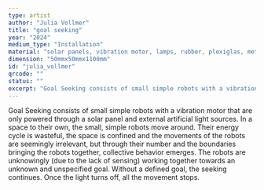 ```yaml
---
type: artist
author: "Julia Vollmer"
title: "goal seeking"
year: "2024"
medium_type: "Installation"
material: "solar panels, vibration motor, lamps, rubber, plexiglas, metal"
dimension: "50mmx50mmx1100mm"
id: "julia_vollmer"
qrcode: ""
status: ""
excerpt: "Goal Seeking consists of small simple robots with a vibration motor that are only powered through a solar panel and external artificial light sources. In a space to their own, the small, simple robots move around. Their energy cycle is wasteful, the space is confined and the movements of the robots are seemingly irrelevant, but through their number and the boundaries bringing the robots together, collective behavior emerges..."
---
```

Goal Seeking consists of small simple robots with a vibration motor that are only powered through a solar panel and external artificial light sources. In a space to their own, the small, simple robots move around. Their energy cycle is wasteful, the space is confined and the movements of the robots are seemingly irrelevant, but through their number and the boundaries bringing the robots together, collective behavior emerges. The robots are unknowingly (due to the lack of sensing) working together towards an unknown and unspecified goal. Without a defined goal, the seeking continues. Once the light turns off, all the movement stops.
